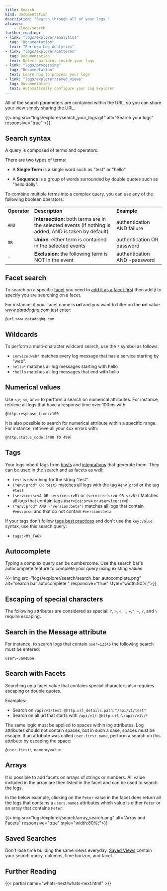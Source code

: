 ```yaml
---
title: Search
kind: documentation
description: "Search through all of your logs."
aliases:
    - /logs/search
further_reading:
- link: "logs/explorer/analytics"
  tag: "Documentation"
  text: "Perform Log Analytics"
- link: "logs/explorer/patterns"
  tag: Documentation
  text: Detect patterns inside your logs
- link: "logs/processing"
  tag: "Documentation"
  text: Learn how to process your logs
- link: "logs/explorer/saved_views"
  tag: Documentation
  text: Automatically configure your Log Explorer
---
```


All of the search parameters are contained within the URL, so you can share your view simply sharing the URL.

{{< img src="logs/explorer/search_your_logs.gif" alt="Search your logs" responsive="true" >}}

## Search syntax

A query is composed of terms and operators.

There are two types of terms:

* A **Single Term** is a single word such as "test" or "hello".

* A **Sequence** is a group of words surrounded by double quotes such as "hello dolly".

To combine multiple terms into a complex query, you can use any of the following boolean operators:


|              |                                                                                                        |                              |
| :----        | :----                                                                                                  | :----                        |
| **Operator** | **Description**                                                                                       | **Example**                 |
| `AND`        | **Intersection**: both terms are in the selected events (if nothing is added, AND is taken by default) | authentication AND failure   |
| `OR`         | **Union**: either term is contained in the selected events                                             | authentication OR password   |
| `-`          | **Exclusion**: the following term is NOT in the event                                                  | authentication AND -password |

## Facet search

To search on a specific [facet](#facets) you need to [add it as a facet first](#create-a-facet) then add `@` to specify you are searching on a facet.

For instance, if your facet name is **url** and you want to filter on the **url** value *www.datadoghq.com* just enter:

`@url:www.datadoghq.com`

## Wildcards

To perform a multi-character wildcard search, use the `*` symbol as follows:

* `service:web*`  matches every log message that has a service starting by "web".
* `hello*` matches all log messages starting with hello
* `*hello` matches all log messages that end with hello

## Numerical values
Use `<`,`>`, `<=`, or `>=` to perform a search on numerical attributes. For instance, retrieve all logs that have a response time over 100ms with:

`@http.response_time:>100`

It is also possible to search for numerical attribute within a specific range. For instance, retrieve all your 4xx errors with:

`@http.status_code:[400 TO 499]`

## Tags

Your logs inherit tags from [hosts][1] and [integrations][2] that generate them. They can be used in the search and as facets as well:

* `test` is searching for the string "test".
* `("env:prod" OR test)` matches all logs with the tag `#env:prod` or the tag `#test`
* `(service:srvA OR service:srvB)` or `(service:(srvA OR srvB))` Matches all logs that contain tags `#service:srvA` or `#service:srvB`.
* `("env:prod" AND -"version:beta")` matches all logs that contain `#env:prod` and that do not contain `#version:beta`

If your tags don't follow [tags best practices][3] and don't use the `key:value` syntax, use this search query:

* `tags:<MY_TAG>`

## Autocomplete

Typing a complex query can be cumbersome. Use the search bar's autocomplete feature to complete your query using existing values:

{{< img src="logs/explorer/search/search_bar_autocomplete.png" alt="search bar autocomplete " responsive="true" style="width:80%;">}}

## Escaping of special characters

The following attributes are considered as special: `?`, `>`, `<`, `:`, `=`,`"`, `~`, `/`, and `\` require escaping.

## Search in the Message attribute

For instance, to search logs that contain `user=12345` the following search must be entered:

`user\=JaneDoe`

## Search with Facets

Searching on a facet value that contains special characters also requires escaping or double quotes.

Examples:

* Search on `/api/v1/test`: `@http.url_details.path:"/api/v1/test"`
* Search on all url that starts with `/api/v1/`: `@http.url:\/api\/v1\/*`

The same logic must be applied to spaces within log attributes. Log attributes should not contain spaces, but in such a case, spaces must be escape.
If an attribute was called `user.first name`, perform a search on this attribute by escaping the space:

`@user.first\ name:myvalue`

## Arrays

It is possible to add facets on arrays of strings or numbers. All value included in the array are then listed in the facet and can be used to search the logs.

In the below example, clicking on the `Peter` value in the facet does return all the logs that contains a `users.names` attributes which value is either `Peter` or an array that contains `Peter`:

{{< img src="logs/explorer/search/array_search.png" alt="Array and Facets" responsive="true" style="width:80%;">}}

## Saved Searches

Don't lose time building the same views everyday. [Saved Views][4] contain your search query, columns, time horizon, and facet.

## Further Reading

{{< partial name="whats-next/whats-next.html" >}}

[1]: /graphing/infrastructure
[2]: /integrations/#cat-log-collection
[3]: /tagging/#tags-best-practices
[4]: /logs/explorer/saved_views
